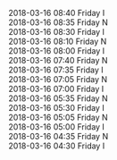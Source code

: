 2018-03-16 08:40 Friday  I  
2018-03-16 08:35 Friday  N  
2018-03-16 08:30 Friday  I  
2018-03-16 08:10 Friday  N  
2018-03-16 08:00 Friday  I  
2018-03-16 07:40 Friday  N  
2018-03-16 07:35 Friday  I  
2018-03-16 07:05 Friday  N  
2018-03-16 07:00 Friday  I  
2018-03-16 05:35 Friday  N  
2018-03-16 05:30 Friday  I  
2018-03-16 05:05 Friday  N  
2018-03-16 05:00 Friday  I  
2018-03-16 04:35 Friday  N  
2018-03-16 04:30 Friday  I  
